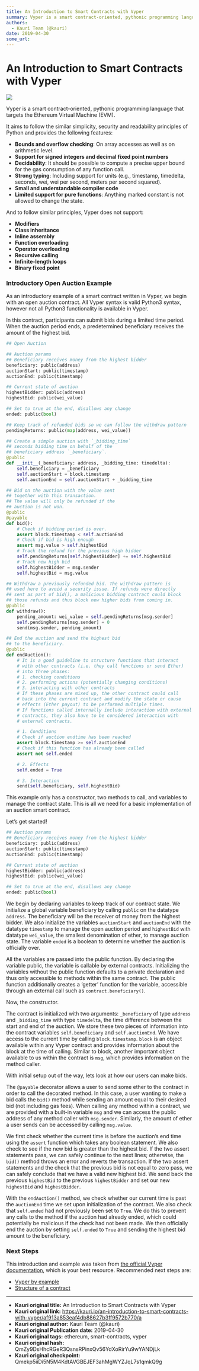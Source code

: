 ```yaml
---
title: An Introduction to Smart Contracts with Vyper
summary: Vyper is a smart contract-oriented, pythonic programming language that targets the Ethereum Virtual Machine (EVM). It aims to follow the similar simplicity, security and readability principles of Python and provides the following features- Bounds and overflow checking- On array accesses as well as on arithmetic level. Support for signed integers and decimal fixed point numbers Decidability- It should be possible to compute a precise upper bound for the gas consumption of any function call. Stron
authors:
  - Kauri Team (@kauri)
date: 2019-04-30
some_url: 
---
```


# An Introduction to Smart Contracts with Vyper

![](https://ipfs.infura.io/ipfs/QmUUT6kMFq1jqXJQPKizRqq9ziGKSBejSjAG7yFjgPAotD)


Vyper is a smart contract-oriented, pythonic programming language that targets the Ethereum Virtual Machine (EVM).

It aims to follow the similar simplicity, security and readability principles of Python and provides the following features:

-   **Bounds and overflow checking**: On array accesses as well as on arithmetic level.
-   **Support for signed integers and decimal fixed point numbers**
-   **Decidability**: It should be possible to compute a precise upper bound for the gas consumption of any function call.
-   **Strong typing**: Including support for units (e.g., timestamp, timedelta, seconds, wei, wei per second, meters per second squared).
-   **Small and understandable compiler code**
-   **Limited support for pure functions**: Anything marked constant is not allowed to change the state.

And to follow similar principles, Vyper does not support:

-   **Modifiers**
-   **Class inheritance**
-   **Inline assembly**
-   **Function overloading**
-   **Operator overloading**
-   **Recursive calling**
-   **Infinite-length loops**
-   **Binary fixed point**

### Introductory Open Auction Example

As an introductory example of a smart contract written in Vyper, we begin with an open auction contract. All Vyper syntax is valid Python3 syntax, however not all Python3 functionality is available in Vyper.

In this contract, participants can submit bids during a limited time period. When the auction period ends, a predetermined beneficiary receives the amount of the highest bid.

```python
## Open Auction

## Auction params
## Beneficiary receives money from the highest bidder
beneficiary: public(address)
auctionStart: public(timestamp)
auctionEnd: public(timestamp)

## Current state of auction
highestBidder: public(address)
highestBid: public(wei_value)

## Set to true at the end, disallows any change
ended: public(bool)

## Keep track of refunded bids so we can follow the withdraw pattern
pendingReturns: public(map(address, wei_value))

## Create a simple auction with `_bidding_time`
## seconds bidding time on behalf of the
## beneficiary address `_beneficiary`.
@public
def __init__(_beneficiary: address, _bidding_time: timedelta):
    self.beneficiary = _beneficiary
    self.auctionStart = block.timestamp
    self.auctionEnd = self.auctionStart + _bidding_time

## Bid on the auction with the value sent
## together with this transaction.
## The value will only be refunded if the
## auction is not won.
@public
@payable
def bid():
    # Check if bidding period is over.
    assert block.timestamp < self.auctionEnd
    # Check if bid is high enough
    assert msg.value > self.highestBid
    # Track the refund for the previous high bidder
    self.pendingReturns[self.highestBidder] += self.highestBid
    # Track new high bid
    self.highestBidder = msg.sender
    self.highestBid = msg.value

## Withdraw a previously refunded bid. The withdraw pattern is
## used here to avoid a security issue. If refunds were directly
## sent as part of bid(), a malicious bidding contract could block
## those refunds and thus block new higher bids from coming in.
@public
def withdraw():
    pending_amount: wei_value = self.pendingReturns[msg.sender]
    self.pendingReturns[msg.sender] = 0
    send(msg.sender, pending_amount)

## End the auction and send the highest bid
## to the beneficiary.
@public
def endAuction():
    # It is a good guideline to structure functions that interact
    # with other contracts (i.e. they call functions or send Ether)
    # into three phases:
    # 1. checking conditions
    # 2. performing actions (potentially changing conditions)
    # 3. interacting with other contracts
    # If these phases are mixed up, the other contract could call
    # back into the current contract and modify the state or cause
    # effects (Ether payout) to be performed multiple times.
    # If functions called internally include interaction with external
    # contracts, they also have to be considered interaction with
    # external contracts.

    # 1. Conditions
    # Check if auction endtime has been reached
    assert block.timestamp >= self.auctionEnd
    # Check if this function has already been called
    assert not self.ended

    # 2. Effects
    self.ended = True

    # 3. Interaction
    send(self.beneficiary, self.highestBid)
```

This example only has a constructor, two methods to call, and variables to manage the contract state. This is all we need for a basic implementation of an auction smart contract.

Let’s get started!

```python
## Auction params
## Beneficiary receives money from the highest bidder
beneficiary: public(address)
auctionStart: public(timestamp)
auctionEnd: public(timestamp)

## Current state of auction
highestBidder: public(address)
highestBid: public(wei_value)

## Set to true at the end, disallows any change
ended: public(bool)
```

We begin by declaring variables to keep track of our contract state. We initialize a global variable beneficiary by calling `public` on the datatype `address`. The beneficiary will be the receiver of money from the highest bidder. We also initialize the variables `auctionStart` and `auctionEnd` with the datatype `timestamp` to manage the open auction period and `highestBid` with datatype `wei_value`, the smallest denomination of ether, to manage auction state. The variable `ended` is a boolean to determine whether the auction is officially over.

All the variables are passed into the public function. By declaring the variable public, the variable is callable by external contracts. Initializing the variables without the public function defaults to a private declaration and thus only accessible to methods within the same contract. The public function additionally creates a ‘getter’ function for the variable, accessible through an external call such as `contract.beneficiary()`.

Now, the constructor.

The contract is initialized with two arguments: `_beneficiary` of type `address` and `_bidding_time` with type `timedelta`, the time difference between the start and end of the auction. We store these two pieces of information into the contract variables `self.beneficiary` and `self.auctionEnd`. We have access to the current time by calling `block.timestamp`. `block` is an object available within any Vyper contract and provides information about the block at the time of calling. Similar to block, another important object available to us within the contract is `msg`, which provides information on the method caller.

With initial setup out of the way, lets look at how our users can make bids.

The `@payable` decorator allows a user to send some ether to the contract in order to call the decorated method. In this case, a user wanting to make a bid calls the `bid()` method while sending an amount equal to their desired bid (not including gas fees). When calling any method within a contract, we are provided with a built-in variable `msg` and we can access the public address of any method caller with `msg.sender`. Similarly, the amount of ether a user sends can be accessed by calling `msg.value`.

We first check whether the current time is before the auction’s end time using the `assert` function which takes any boolean statement. We also check to see if the new bid is greater than the highest bid. If the two assert statements pass, we can safely continue to the next lines; otherwise, the `bid()` method throws an error and reverts the transaction. If the two assert statements and the check that the previous bid is not equal to zero pass, we can safely conclude that we have a valid new highest bid. We send back the previous `highestBid` to the previous `highestBidder` and set our new `highestBid` and `highestBidder`.

With the `endAuction()` method, we check whether our current time is past the `auctionEnd` time we set upon initialization of the contract. We also check that `self.ended` had not previously been set to `True`. We do this to prevent any calls to the method if the auction had already ended, which could potentially be malicious if the check had not been made. We then officially end the auction by setting `self.ended` to `True` and sending the highest bid amount to the beneficiary.

### Next Steps

This introduction and example was taken from [the official Vyper documentation](https://vyper.readthedocs.io/), which is your best resource. Recommended next steps are:

-   [Vyper by example](https://vyper.readthedocs.io/en/latest/vyper-by-example.html)
-   [Structure of a contract](https://vyper.readthedocs.io/en/latest/structure-of-a-contract.html)



---

- **Kauri original title:** An Introduction to Smart Contracts with Vyper
- **Kauri original link:** https://kauri.io/an-introduction-to-smart-contracts-with-vyper/af913a853eaf4db88627b3ff9572b770/a
- **Kauri original author:** Kauri Team (@kauri)
- **Kauri original Publication date:** 2019-04-30
- **Kauri original tags:** ethereum, smart-contracts, vyper
- **Kauri original hash:** QmZy9DsHhcRGeR3QsnsRPinxQv56YdXoRirYu9wYANDjLk
- **Kauri original checkpoint:** Qmekp5iiDi5N5M4KdtAVGBEJEF3ahMgWYZJqL7s1qmkQ9g



